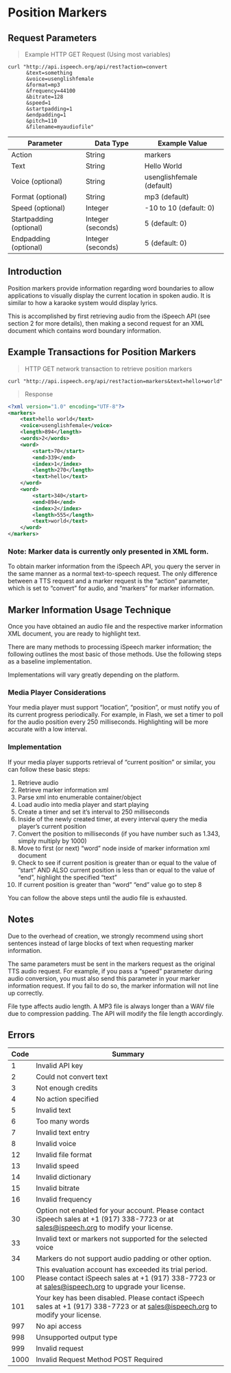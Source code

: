 # Position Markers

## Request Parameters

> Example HTTP GET Request (Using most variables)

```shell
curl "http://api.ispeech.org/api/rest?action=convert
      &text=something
      &voice=usenglishfemale
      &format=mp3
      &frequency=44100
      &bitrate=128
      &speed=1
      &startpadding=1
      &endpadding=1
      &pitch=110
      &filename=myaudiofile"
```

Parameter | Data Type | Example Value
---------- | ------- | -------
Action | String | markers
Text | String | Hello World
Voice (optional) | String | usenglishfemale (default)
Format (optional) | String | mp3 (default)
Speed (optional) | Integer | -10 to 10 (default: 0)
Startpadding (optional) | Integer (seconds) | 5 (default: 0)
Endpadding (optional) | Integer (seconds) | 5 (default: 0)

## Introduction

Position markers provide information regarding word boundaries to allow applications to visually display the current location in spoken audio.  It is similar to how a karaoke system would display lyrics.

This is accomplished by first retrieving audio from the iSpeech API (see section 2 for more details), then making a second request for an XML document which contains word boundary information.

## Example Transactions for Position Markers

> HTTP GET network transaction to retrieve position markers

```shell
curl "http://api.ispeech.org/api/rest?action=markers&text=hello+world"
```

> Response

```xml
<?xml version="1.0" encoding="UTF-8"?>
<markers>
    <text>hello world</text>
    <voice>usenglishfemale</voice>
    <length>894</length>
    <words>2</words>
    <word>
        <start>70</start>
        <end>339</end>
        <index>1</index>
        <length>270</length>
        <text>hello</text>
    </word>
    <word>
        <start>340</start>
        <end>894</end>
        <index>2</index>
        <length>555</length>
        <text>world</text>
    </word>
</markers>
```

### Note: Marker data is currently only presented in XML form.

To obtain marker information from the iSpeech API, you query the server in the same manner as a normal text-to-speech request. The only difference between a TTS request and a marker request is the “action” parameter, which is set to “convert” for audio, and “markers” for marker information.

## Marker Information Usage Technique

Once you have obtained an audio file and the respective marker information XML document, you are ready to highlight text.

There are many methods to processing iSpeech marker information; the following outlines the most basic of those methods. Use the following steps as a baseline implementation.

<aside class="info">
Implementations will vary greatly depending on the platform.
</aside>

### Media Player Considerations

Your media player must support “location”, “position”, or must notify you of its current progress periodically. For example, in Flash, we set a timer to poll for the audio position every 250 milliseconds. Highlighting will be more accurate with a low interval.

### Implementation

If your media player supports retrieval of “current position” or similar, you can follow these basic steps:

1.  Retrieve audio
2.  Retrieve marker information xml
3.  Parse xml into enumerable container/object
4.  Load audio into media player and start playing
5.  Create a timer and set it’s interval to 250 milliseconds
6.  Inside of the newly created timer, at every interval query the media player’s current position
7.  Convert the position to milliseconds (if you have number such as 1.343, simply multiply by 1000)
8.  Move to first (or next) “word” node inside of marker information xml document
9.  Check to see if current position is greater than or equal to the value of ”start” AND ALSO current position is less than or equal to the value of “end”, highlight the specified “text”
10.  If current position is greater than “word” “end” value go to step 8

You can follow the above steps until the audio file is exhausted.

## Notes

<aside class="info">
Due to the overhead of creation, we strongly recommend using short sentences instead of large blocks of text when requesting marker information.
</aside>

The same parameters must be sent in the markers request as the original TTS audio request. For example, if you pass a “speed” parameter during audio conversion, you must also send this parameter in your marker information request. If you fail to do so, the marker information will not line up correctly.

File type affects audio length. A MP3 file is always longer than a WAV file due to compression padding. The API will modify the file length accordingly.

## Errors

Code | Summary
------- | -------
1 | Invalid API key
2 | Could not convert text
3 | Not enough credits
4 | No action specified
5 | Invalid text
6 | Too many words
7 | Invalid text entry
8 | Invalid voice
12 | Invalid file format
13 | Invalid speed
14 | Invalid dictionary
15 | Invalid bitrate
16 | Invalid frequency
30 | Option not enabled for your account. Please contact iSpeech sales at +1 (917) 338-7723 or at sales@ispeech.org to modify your license.
33 | Invalid text or markers not supported for the selected voice
34 | Markers do not support audio padding or other option.
100 | This evaluation account has exceeded its trial period. Please contact iSpeech sales at +1 (917) 338-7723 or at sales@ispeech.org to upgrade your license.
101 | Your key has been disabled. Please contact iSpeech sales at +1 (917) 338-7723 or at sales@ispeech.org to modify your license.
997 | No api access
998 | Unsupported output type
999 | Invalid request
1000 | Invalid Request Method POST Required
